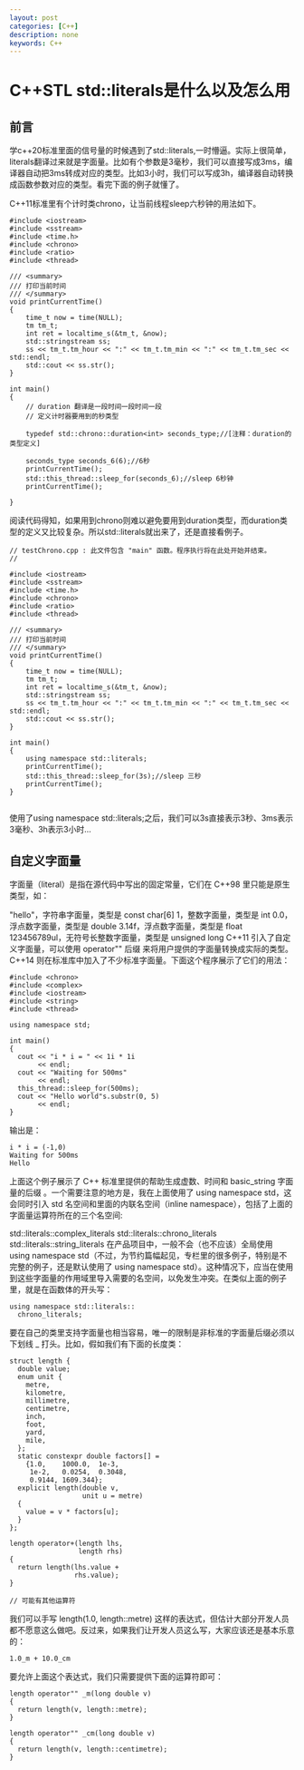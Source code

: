 ```yaml
---
layout: post
categories: [C++]
description: none
keywords: C++
---
```

# C++STL std::literals是什么以及怎么用 

## 前言
学c++20标准里面的信号量的时候遇到了std::literals,一时懵逼。实际上很简单，literals翻译过来就是字面量。比如有个参数是3毫秒，我们可以直接写成3ms，编译器自动把3ms转成对应的类型。比如3小时，我们可以写成3h，编译器自动转换成函数参数对应的类型。看完下面的例子就懂了。

C++11标准里有个计时类chrono，让当前线程sleep六秒钟的用法如下。
```
#include <iostream>
#include <sstream>
#include <time.h>
#include <chrono>
#include <ratio>
#include <thread>

/// <summary>
/// 打印当前时间
/// </summary>
void printCurrentTime()
{
	time_t now = time(NULL);
	tm tm_t;
	int ret = localtime_s(&tm_t, &now);
	std::stringstream ss;
	ss << tm_t.tm_hour << ":" << tm_t.tm_min << ":" << tm_t.tm_sec << std::endl;
	std::cout << ss.str();
}

int main()
{
	// duration 翻译是一段时间一段时间一段
	// 定义计时器要用到的秒类型

	typedef std::chrono::duration<int> seconds_type;//[注释：duration的类型定义]

	seconds_type seconds_6(6);//6秒
	printCurrentTime();
	std::this_thread::sleep_for(seconds_6);//sleep 6秒钟
	printCurrentTime();
	
}

```
阅读代码得知，如果用到chrono则难以避免要用到duration类型，而duration类型的定义又比较复杂。所以std::literals就出来了，还是直接看例子。
```
// testChrono.cpp : 此文件包含 "main" 函数。程序执行将在此处开始并结束。
//

#include <iostream>
#include <sstream>
#include <time.h>
#include <chrono>
#include <ratio>
#include <thread>

/// <summary>
/// 打印当前时间
/// </summary>
void printCurrentTime()
{
	time_t now = time(NULL);
	tm tm_t;
	int ret = localtime_s(&tm_t, &now);
	std::stringstream ss;
	ss << tm_t.tm_hour << ":" << tm_t.tm_min << ":" << tm_t.tm_sec << std::endl;
	std::cout << ss.str();
}

int main()
{
	using namespace std::literals;
	printCurrentTime();
	std::this_thread::sleep_for(3s);//sleep 三秒
	printCurrentTime();
}


```
使用了using namespace std::literals;之后，我们可以3s直接表示3秒、3ms表示3毫秒、3h表示3小时…

## 自定义字面量
字面量（literal）是指在源代码中写出的固定常量，它们在 C++98 里只能是原生类型，如：

"hello"，字符串字面量，类型是 const char[6]
1，整数字面量，类型是 int
0.0，浮点数字面量，类型是 double
3.14f，浮点数字面量，类型是 float
123456789ul，无符号长整数字面量，类型是 unsigned long
C++11 引入了自定义字面量，可以使用 operator"" 后缀 来将用户提供的字面量转换成实际的类型。C++14 则在标准库中加入了不少标准字面量。下面这个程序展示了它们的用法：
```
#include <chrono>
#include <complex>
#include <iostream>
#include <string>
#include <thread>
 
using namespace std;
 
int main()
{
  cout << "i * i = " << 1i * 1i
       << endl;
  cout << "Waiting for 500ms"
       << endl;
  this_thread::sleep_for(500ms);
  cout << "Hello world"s.substr(0, 5)
       << endl;
}
```
输出是：
```
i * i = (-1,0)
Waiting for 500ms
Hello
```
上面这个例子展示了 C++ 标准里提供的帮助生成虚数、时间和 basic_string 字面量的后缀 。一个需要注意的地方是，我在上面使用了 using namespace std，这会同时引入 std 名空间和里面的内联名空间（inline namespace），包括了上面的字面量运算符所在的三个名空间:

std::literals::complex_literals
std::literals::chrono_literals
std::literals::string_literals
在产品项目中，一般不会（也不应该）全局使用 using namespace std（不过，为节约篇幅起见，专栏里的很多例子，特别是不完整的例子，还是默认使用了 using namespace std）。这种情况下，应当在使用到这些字面量的作用域里导入需要的名空间，以免发生冲突。在类似上面的例子里，就是在函数体的开头写：
```
using namespace std::literals::
  chrono_literals;
```
要在自己的类里支持字面量也相当容易，唯一的限制是非标准的字面量后缀必须以下划线 _ 打头。比如，假如我们有下面的长度类：
```
struct length {
  double value;
  enum unit {
    metre,
    kilometre,
    millimetre,
    centimetre,
    inch,
    foot,
    yard,
    mile,
  };
  static constexpr double factors[] =
    {1.0,    1000.0,  1e-3,
     1e-2,   0.0254,  0.3048,
     0.9144, 1609.344};
  explicit length(double v,
                  unit u = metre)
  {
    value = v * factors[u];
  }
};
 
length operator+(length lhs,
                 length rhs)
{
  return length(lhs.value +
                rhs.value);
}
 
// 可能有其他运算符
```
我们可以手写 length(1.0, length::metre) 这样的表达式，但估计大部分开发人员都不愿意这么做吧。反过来，如果我们让开发人员这么写，大家应该还是基本乐意的：
```
1.0_m + 10.0_cm
```
要允许上面这个表达式，我们只需要提供下面的运算符即可：
```
length operator"" _m(long double v)
{
  return length(v, length::metre);
}
 
length operator"" _cm(long double v)
{
  return length(v, length::centimetre);
}
```
